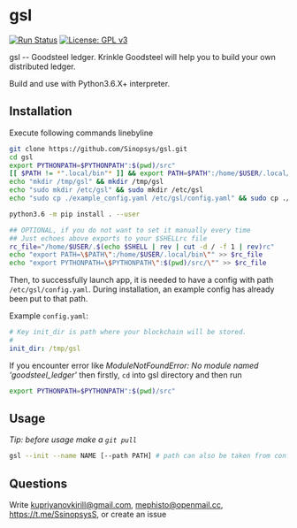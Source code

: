 # gsl

[![Run Status](https://api.shippable.com/projects/5cbc3edfdaf54c0007d7bbd1/badge?branch=master)]()
[![License: GPL v3](https://img.shields.io/badge/License-GPLv3-blue.svg)](https://www.gnu.org/licenses/gpl-3.0)


gsl -- Goodsteel ledger. Krinkle Goodsteel will help you to build your own distributed ledger.

Build and use with Python3.6.X+ interpreter.

## Installation
Execute following commands linebyline
```bash
git clone https://github.com/Sinopsys/gsl.git
cd gsl
export PYTHONPATH=$PYTHONPATH":$(pwd)/src"
[[ $PATH != *".local/bin"* ]] && export PATH=$PATH":/home/$USER/.local/bin"
echo "mkdir /tmp/gsl" && mkdir /tmp/gsl
echo "sudo mkdir /etc/gsl" && sudo mkdir /etc/gsl
echo "sudo cp ./example_config.yaml /etc/gsl/config.yaml" && sudo cp ./example_config.yaml /etc/gsl/config.yaml

python3.6 -m pip install . --user

## OPTIONAL, if you do not want to set it manually every time
## Just echoes above exports to your $SHELLrc file
rc_file="/home/$USER/.$(echo $SHELL | rev | cut -d / -f 1 | rev)rc"
echo "export PATH=\$PATH\":/home/$USER/.local/bin\"" >> $rc_file
echo "export PYTHONPATH=\$PYTHONPATH\":$(pwd)/src/\"" >> $rc_file
```

Then, to successfully launch app, it is needed to have a config with path
`/etc/gsl/config.yaml`. During installation, an example config has already been
put to that path.

Example `config.yaml`:
```yaml
# Key init_dir is path where your blockchain will be stored.
#
init_dir: /tmp/gsl
```

If you encounter error like _ModuleNotFoundError: No module named 'goodsteel\_ledger'_ then firstly, `cd` into gsl directory and then run

```bash
export PYTHONPATH=$PYTHONPATH":$(pwd)/src"
```


## Usage
_Tip: before usage make a `git pull`_

```bash
gsl --init --name NAME [--path PATH] # path can also be taken from config.
```

## Questions
Write kupriyanovkirill@gmail.com, mephisto@openmail.cc, https://t.me/SsinopsysS, or create an issue


